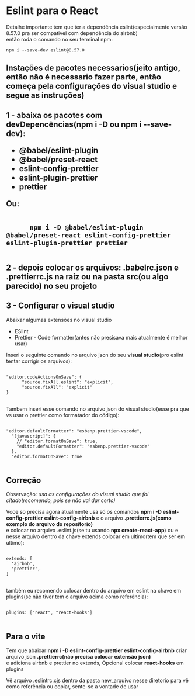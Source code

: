 <h1>Eslint para o <strong>React</strong></h1>
<p>
      Detalhe importante tem que ter a dependência eslint(especialmente versão 8.57.0 pra ser compativel com dependência do airbnb)<br>
      então roda o comando no seu terminal npm: <pre><code>npm i --save-dev eslint@8.57.0</code></pre>
</p>
<h2>Instações de pacotes necessarios(jeito antigo, então não é necessario fazer parte, então começa pela configurações do visual studio e segue as instruções)<h2>

<p>
      1 - abaixa os pacotes com devDepencências(npm i -D ou <strong>npm i --save-dev</strong>):
      <ul>
            <li>@babel/eslint-plugin</li>
            <li>@babel/preset-react</li>
            <li>eslint-config-prettier</li>
            <li>eslint-plugin-prettier</li>
            <li>prettier</li>
      </ul>
      Ou:
</p>

<pre>
<code>
      npm i -D @babel/eslint-plugin @babel/preset-react eslint-config-prettier eslint-plugin-prettier prettier
</code>
</pre>

<p>
      2 - depois colocar os arquivos: <strong>.babelrc.json e .prettierrc.js </strong> na raiz ou na pasta src(ou algo parecido) no seu projeto
</p>
<h2>3 - Configurar o visual studio</h2>
<p>Abaixar algumas extensões no visual studio</p>
<ul>
      <li>ESlint</li>
      <li>Prettier - Code formatter(antes não presisava mais atualmente é melhor usar)</li>
</ul>
<p>Inseri o seguinte comando no arquivo json do seu <strong>visual studio</strong>(pro eslint tentar corrigir os arquivos):</p>

<pre>
<code>
"editor.codeActionsOnSave": {
      "source.fixAll.eslint": "explicit",
      "source.fixAll": "explicit"
}
</code>
</pre>

<p>Tambem inseri esse comando no arquivo json do visual studio(esse pra que vs usar o prettier como formatador do código):</p>

<pre>
<code>
"editor.defaultFormatter": "esbenp.prettier-vscode",
  "[javascript]": {
    // "editor.formatOnSave": true,
    "editor.defaultFormatter": "esbenp.prettier-vscode"
  },
  "editor.formatOnSave": true
</code>
</pre>

<h2>Correção</h2>
<p>Observação: <em> usa as configurações do visual studio que foi citado(recomendo, pois se não vai dar certo)</em></p>
<p>
      Voce so precisa agora atualmente usa só os comandos <strong> npm i -D eslint-config-prettier eslint-config-airbnb</strong> e o arquivo <strong>.prettierrc.js(como exemplo do 
      arquivo do repositorio)</strong> <br>
      e colocar no arquivo .eslint.js(se tu usando <strong>npx create-react-app</strong>) ou  e nesse arquivo dentro da chave extends colocar em ultimo(tem que ser em ultimo):
</p>

<pre>
<code>
extends: [
  'airbnb',
  'prettier',
]
</code>
</pre>
<p>
      também eu recomendo colocar dentro do arquivo em eslint na chave em plugins(se não tiver tem o arquivo acima como referência):
</p>

<pre>
<code>
plugins: ["react", "react-hooks"]
</code>
</pre>

<h2>Para o vite</h2>
<p>
      Tem que abaixar <strong>npm i -D eslint-config-prettier eslint-config-airbnb</strong> criar arquivo json <strong>.prettierrc(não precisa colocar extensão json)</strong><br>
      e adiciona airbnb e prettier no extends, Opcional colocar <strong>react-hooks</strong> em plugins
</p>

<p>Vê arquivo .eslintrc.cjs dentro da pasta new_arquivo nesse diretorio para vê como referência ou copiar, sente-se a vontade de usar</p>



